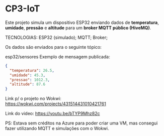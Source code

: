 # CP3-IoT 

Este projeto simula um dispositivo ESP32 enviando dados de **temperatura**, **umidade**, **pressão** e **altitude** para um **broker MQTT público (HiveMQ)**.

TECNOLOGIAS: 
  ESP32 (simulado);
  MQTT;
  Broker;

Os dados são enviados para o seguinte tópico:

esp32/sensores
Exemplo de mensagem publicada:
```json
{
  "temperatura": 26.5,
  "umidade": 45.3,
  "pressao": 1012.3,
  "altitude": 87.6
}
```

Link p/ o projeto no Wokwi: https://wokwi.com/projects/431514431010421761

Link do video: https://youtu.be/bTYP9Mhz82c

PS: Estava sem créditos na Azure para poder criar uma VM, mas consegui fazer utilizando MQTT e simulações com o Wokwi.
